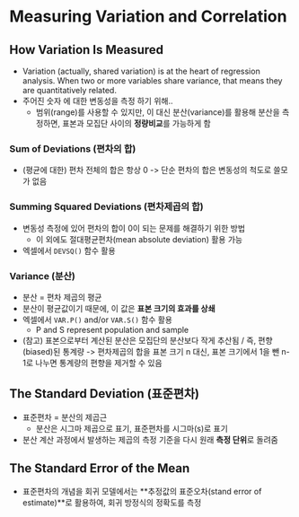 # Measuring Variation and Correlation
## How Variation Is Measured
* Variation (actually, shared variation) is at the heart of regression analysis. When two or more variables share variance, that means they are quantitatively related.
* 주어진 숫자 에 대한 변동성을 측정 하기 위해..
	* 범위(range)를 사용할 수 있지만, 이 대신 분산(variance)를 활용해 분산을 측정하면, 표본과 모집단 사이의 **정량비교**를 가능하게 함
### Sum of Deviations (편차의 합)
* (평균에 대한) 편차 전체의 합은 항상 0 -> 단순 편차의 합은 변동성의 척도로 쓸모가 없음
### Summing Squared Deviations (편차제곱의 합)
* 변동성 측정에 있어 편차의 합이 0이 되는 문제를 해결하기 위한 방법
	* 이 외에도 절대평균편차(mean absolute deviation) 활용 가능
* 엑셀에서 `DEVSQ()` 함수 활용
### Variance (분산)
* 분산 = 편차 제곱의 평균
* 분산이 평균값이기 때문에, 이 값은 **표본 크기의 효과를 상쇄**
* 엑셀에서 `VAR.P()` and/or `VAR.S()` 함수 활용
	* P and S represent population and sample
* (참고) 표본으로부터 계산된 분산은 모집단의 분산보다 작게 추산됨 / 즉, 편향(biased)된 통계량 -> 편차제곱의 합을 표본 크기 n 대신, 표본 크기에서 1을 뺀 n-1로 나누면 통계량의 편향을 제거할 수 있음

## The Standard Deviation (표준편차)
* 표준편차 = 분산의 제곱근
	* 분산은 시그마 제곱으로 표기, 표준편차를 시그마(s)로 표기
* 분산 계산 과정에서 발생하는 제곱의 측정 기준을 다시 원래 **측정 단위**로 돌려줌

## The Standard Error of the Mean
* 표준편차의 개념을 회귀 모델에서는 **추정값의 표준오차(stand error of estimate)**로 활용하여, 회귀 방정식의 정확도를 측정